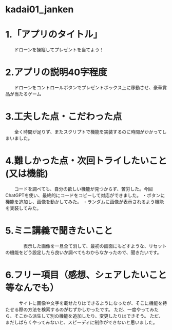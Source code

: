 # kadai01_janken
# 1.「アプリのタイトル」
　　ドローンを操縦してプレゼントを当てよう！
  
# 2.アプリの説明40字程度
　　ドローンをコントロールボタンでプレゼントボックス上に移動させ、豪華賞品が当たるゲーム
  
# 3.工夫した点・こだわった点
　　全く時間が足りず、またスクリプトで機能を実装するのに時間がかかってしまいました。
  
# 4.難しかった点・次回トライしたいこと(又は機能)
　　コードを調べても、自分の欲しい機能が見つからず、苦労した。今回ChatGPTを使い、最終的にコードをコピーして対応ができました。
  ・ボタンに機能を追加し、画像を動かしてみた。
  ・ランダムに画像が表示されるよう機能を実装してみた。
  
# 5.ミニ講義で聞きたいこと
　　　　表示した画像を一旦全て消して、最初の画面にもどすような、リセットの機能をどう設定したら良いか調べてもわからなかったので、聞きたいです。
# 6.フリー項目（感想、シェアしたいこと等なんでも）
　　　サイトに画像や文字を載せたりはできるようになったが、そこに機能を持たせる際の方法を検索するのがむずかしかったです。
  ただ、一度やってみたら、そこから派生して別の機能を追加したり、変更したりはできそう。
  ただ、まだしばらくやってみないと、スピーディに制作ができないと思いました。
